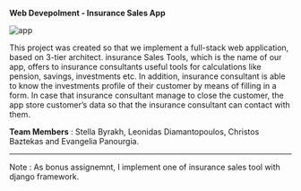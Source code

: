 __Web Devepolment -  Insurance Sales App__ 

![app](https://user-images.githubusercontent.com/89423777/161645823-b8772b4e-850e-425d-b7a3-34eb03ade05b.png)


This project was created so that we implement a full-stack web application, based on 3-tier architect. insurance Sales Tools, which is the name of our app, offers to insurance consultants useful tools for calculations like pension, savings, investments etc. In addition, insurance consultant is able to know the investments profile of their customer by means of filling in a form. In case that insurance consultant manage to close the customer, the app store customer’s data so that the insurance consultant can contact with them.

**Team Members** : Stella Byrakh, Leonidas Diamantopoulos, Christos Baztekas and Evangelia Panourgia. 

---
Note : As bonus assignemnt,  I implement one of insurance sales tool with django framework. 
